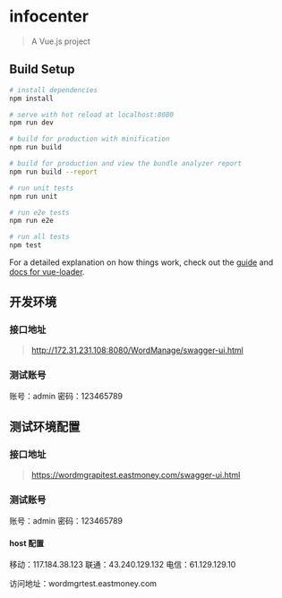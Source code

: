 # infocenter

> A Vue.js project

## Build Setup

``` bash
# install dependencies
npm install

# serve with hot reload at localhost:8080
npm run dev

# build for production with minification
npm run build

# build for production and view the bundle analyzer report
npm run build --report

# run unit tests
npm run unit

# run e2e tests
npm run e2e

# run all tests
npm test
```

For a detailed explanation on how things work, check out the [guide](http://vuejs-templates.github.io/webpack/) and [docs for vue-loader](http://vuejs.github.io/vue-loader).



## 开发环境

### 接口地址

> http://172.31.231.108:8080/WordManage/swagger-ui.html

### 测试账号

账号：admin
密码：123465789


## 测试环境配置

### 接口地址

> https://wordmgrapitest.eastmoney.com/swagger-ui.html

### 测试账号
账号：admin
密码：123465789

#### host 配置
移动：117.184.38.123
联通：43.240.129.132
电信：61.129.129.10

访问地址：wordmgrtest.eastmoney.com
